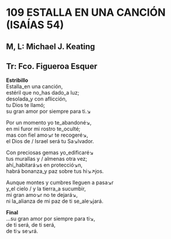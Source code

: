 # 109 ESTALLA EN UNA CANCIÓN (ISAÍAS 54)

## M, L: Michael J. Keating
## Tr: Fco. Figueroa Esquer

**Estribillo**  
Estalla_en una canción,  
estéril que no_has dado_a luz;  
desolada_y con aflicción,  
tu Dios te llamó;  
su gran amor por siempre para ti.↘  

Por un momento yo te_abandoné↘,  
en mi furor mi rostro te_oculté;  
mas con fiel amo↘r te recogeré↘,  
el Dios de / Israel será tu Sa↘lvador.  

Con preciosas gemas yo_edificaré↘  
tus murallas y / almenas otra vez;  
ahí_habitará↘s en protecció↘n,  
habrá bonanza_y paz sobre tus hi↘↗jos.  

Aunque montes y cumbres lleguen a pasa↘r  
y_el cielo / y la tierra_a sucumbir,  
mi gran amo↘r no te dejará↘,  
ni la_alianza de mi paz de ti se_ale↘jará.  

**Final**  
...su gran amor por siempre para ti↘,  
de ti será, de ti será,  
de ti↘ se↘rá.  

